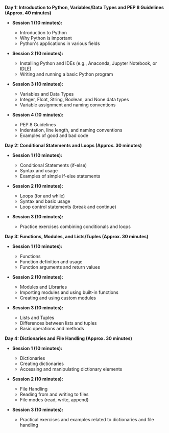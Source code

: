 **Day 1: Introduction to Python, Variables/Data Types and PEP 8 Guidelines (Approx. 40 minutes)**

- **Session 1 (10 minutes):**
  - Introduction to Python
  - Why Python is important
  - Python's applications in various fields

- **Session 2 (10 minutes):**
  - Installing Python and IDEs (e.g., Anaconda, Jupyter Notebook, or IDLE)
  - Writing and running a basic Python program

- **Session 3 (10 minutes):**
  - Variables and Data Types
  - Integer, Float, String, Boolean, and None data types
  - Variable assignment and naming conventions

- **Session 4 (10 minutes):**
  - PEP 8 Guidelines
  - Indentation, line length, and naming conventions
  - Examples of good and bad code

**Day 2: Conditional Statements and Loops (Approx. 30 minutes)**

- **Session 1 (10 minutes):**
  - Conditional Statements (if-else)
  - Syntax and usage
  - Examples of simple if-else statements

- **Session 2 (10 minutes):**
  - Loops (for and while)
  - Syntax and basic usage
  - Loop control statements (break and continue)

- **Session 3 (10 minutes):**
  - Practice exercises combining conditionals and loops

**Day 3: Functions, Modules, and Lists/Tuples (Approx. 30 minutes)**

- **Session 1 (10 minutes):**
  - Functions
  - Function definition and usage
  - Function arguments and return values

- **Session 2 (10 minutes):**
  - Modules and Libraries
  - Importing modules and using built-in functions
  - Creating and using custom modules

- **Session 3 (10 minutes):**
  - Lists and Tuples
  - Differences between lists and tuples
  - Basic operations and methods

**Day 4: Dictionaries and File Handling (Approx. 30 minutes)**

- **Session 1 (10 minutes):**
  - Dictionaries
  - Creating dictionaries
  - Accessing and manipulating dictionary elements

- **Session 2 (10 minutes):**
  - File Handling
  - Reading from and writing to files
  - File modes (read, write, append)

- **Session 3 (10 minutes):**
  - Practical exercises and examples related to dictionaries and file handling
